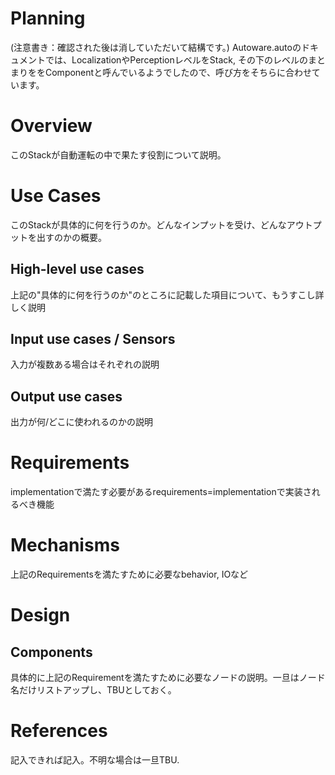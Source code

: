 Planning
=============

(注意書き：確認された後は消していただいて結構です。)
Autoware.autoのドキュメントでは、LocalizationやPerceptionレベルをStack, その下のレベルのまとまりををComponentと呼んでいるようでしたので、呼び方をそちらに合わせています。

# Overview 

このStackが自動運転の中で果たす役割について説明。

# Use Cases

このStackが具体的に何を行うのか。どんなインプットを受け、どんなアウトプットを出すのかの概要。

## High-level use cases

上記の"具体的に何を行うのか"のところに記載した項目について、もうすこし詳しく説明

## Input use cases / Sensors

入力が複数ある場合はそれぞれの説明

## Output use cases

出力が何/どこに使われるのかの説明

# Requirements

implementationで満たす必要があるrequirements=implementationで実装されるべき機能

# Mechanisms

上記のRequirementsを満たすために必要なbehavior, IOなど

# Design

## Components

具体的に上記のRequirementを満たすために必要なノードの説明。一旦はノード名だけリストアップし、TBUとしておく。

# References

記入できれば記入。不明な場合は一旦TBU.
